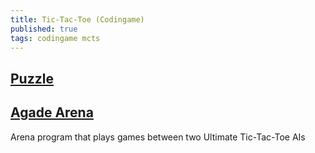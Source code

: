 ```yaml
---
title: Tic-Tac-Toe (Codingame)
published: true
tags: codingame mcts
---
```

## [Puzzle](https://www.codingame.com/multiplayer/bot-programming/tic-tac-toe)

## [Agade Arena](https://github.com/Agade09/CG-UTTT-Arena)

Arena program that plays games between two Ultimate Tic-Tac-Toe AIs



